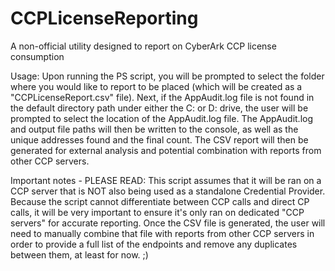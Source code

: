 # CCPLicenseReporting
A non-official utility designed to report on CyberArk CCP license consumption

Usage: Upon running the PS script, you will be prompted to select the folder where you would like to report to be placed (which will be created as a "CCPLicenseReport.csv" file). Next, if the AppAudit.log file is not found in the default directory path under either the C: or D: drive, the user will be prompted to select the location of the AppAudit.log file. The AppAudit.log and output file paths will then be written to the console, as well as the unique addresses found and the final count. The CSV report will then be generated for external analysis and potential combination with reports from other CCP servers.

Important notes - PLEASE READ: This script assumes that it will be ran on a CCP server that is NOT also being used as a standalone Credential Provider. Because the script cannot differentiate between CCP calls and direct CP calls, it will be very important to ensure it's only ran on dedicated "CCP servers" for accurate reporting. Once the CSV file is generated, the user will need to manually combine that file with reports from other CCP servers in order to provide a full list of the endpoints and remove any duplicates between them, at least for now. ;)
